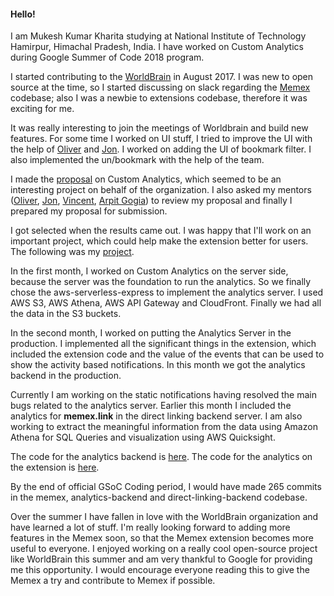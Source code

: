 <!-- #$ Google Summer of Code 2018 with [WorldBrain.io - Verifying the Internet](https://worldbrain.io) -->

#### Hello!
I am Mukesh Kumar Kharita studying at National Institute of Technology Hamirpur, Himachal Pradesh, India. I have worked on Custom Analytics during Google Summer of Code 2018 program.

I started contributing to the [WorldBrain](https://worldbrain.io) in August 2017. I was new to open source at the time, so I started discussing on slack regarding the [Memex](https://github.com/WorldBrain/Memex) codebase; also I was a newbie to extensions codebase, therefore it was exciting for me.

It was really interesting to join the meetings of Worldbrain and build new features. For some time I worked on UI stuff, I tried to improve the UI with the help of [Oliver](http://github.com/oliversauter) and [Jon](https://github.com/poltak). I worked on adding the UI of bookmark filter. I also implemented the un/bookmark with the help of the team.

<!-- I was thinking before result of organizations that if worldbrain got selected then I'll be happy to work with such [awesome team](https://worldbrain.io/team). then the organization result came and Worldbrain got selected. :tada -->

I made the [proposal](https://docs.google.com/document/d/1K_t8HFQ59lQakYdQY42f5im35RiDdFn8u_b4gG06FHY/edit#) on Custom Analytics, which seemed to be an interesting project on behalf of the organization. I also asked my mentors ([Oliver](http://github.com/oliversauter), [Jon](https://github.com/poltak), [Vincent](https://github.com/ShishKabab), [Arpit Gogia](https://github.com/arpitgogia)) to review my proposal and finally I prepared my proposal for submission.

I got selected when the results came out. I was happy that I'll work on an important project, which could help make the extension better for users. The following was my [project](https://summerofcode.withgoogle.com/projects/#4509698049441792).

In the first month, I worked on Custom Analytics on the server side, because the server was the foundation to run the analytics. So we finally chose the aws-serverless-express to implement the analytics server. I used AWS S3, AWS Athena, AWS API Gateway and CloudFront. Finally we had all the data in the S3 buckets.

In the second month, I worked on putting the Analytics Server in the production. I implemented all the significant things in the extension, which included the extension code and the value of the events that can be used to show the activity based notifications. In this month we got the analytics backend in the production.

Currently I am working on the static notifications having resolved the main bugs related to the analytics server. Earlier this month I included the analytics for **memex.link** in the direct linking backend server. I am also working to extract the meaningful information from the data using Amazon Athena for SQL Queries and visualization using AWS Quicksight.

The code for the analytics backend is [here](https://github.com/WorldBrain/analytics-backend/commits?author=mukeshkharita).
The code for the analytics on the extension is [here](https://github.com/WorldBrain/Memex/pulls?q=is%3Apr+author%3Amukeshkharita).

By the end of official GSoC Coding period, I would have made 265 commits in the memex, analytics-backend and direct-linking-backend codebase.

Over the summer I have fallen in love with the WorldBrain organization and have learned a lot of stuff. I'm really looking forward to adding more features in the Memex soon, so that the Memex extension becomes more useful to everyone. I enjoyed working on a really cool open-source project like WorldBrain this summer and am very thankful to Google for providing me this opportunity. I would encourage everyone reading this to give the Memex a try and contribute to Memex if possible. 